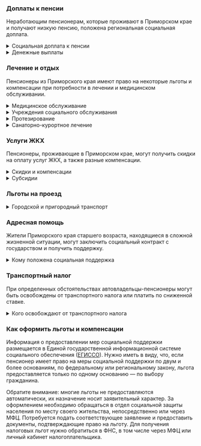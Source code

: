 ### Доплаты к пенсии
Неработающим пенсионерам, которые проживают в Приморском крае и получают низкую пенсию, положена региональная социальная доплата.
<details>
<summary>Социальная доплата к пенсии</summary>

В Приморском крае региональный прожиточный минимум пенсионера превышает общефедеральный. Поэтому неработающим пенсионерам с низким размером пенсии производится региональная социальная доплата к пенсии. В Приморском крае доплата производится до 12 119 рублей. Для назначения региональной доплаты в настоящее время необходимо обращаться в органы социальной защиты населения. С 2022 года доплата будет назначаться автоматически.
</details>
<details>
<summary>Денежные выплаты</summary>

Если пенсионер относится к льготной категории, ему полагается ежемесячная денежная выплата (ЕДВ), которая регулярно индексируется.

В [Приморском](https://docs.cntd.ru/document/494218453) крае ветеранам труда и жертвам политических репрессий каждый месяц выплачивают по 669 рублей, а ветеранам труда края — 1079 рублей. ЕДВ тружеников тыла составляет 830 рублей. Дети войны (родившиеся в период с 22 июня 1928 года по 3 сентября 1945 года) ко Дню Победы получают по 1000 рублей.

Ежегодно приморские пенсионеры получают единовременную социальную выплату — 1000 рублей. Неработающим пенсионерам, материальное обеспечение которых ниже среднегодовой величины прожиточного минимума в Приморском крае, полагается раз в год единовременная выплата в размере 6000 рублей.
</details>

### Лечение и отдых
Пенсионеры из Приморского края имеют право на некоторые льготы и компенсации при потребности в лечении и медицинском обслуживании.
<details>
<summary>Медицинское обслуживание</summary>

Приморские труженики тыла и жертвы политических репрессий имеют право на оказание медицинской помощи вне очереди.
</details>
<details>
<summary>Учреждения социального обслуживания</summary>

Внеочередной приём в дома-интернаты для престарелых и инвалидов, учреждения социального обслуживания полагается детям войны Приморского края.
</details>
<details>
<summary>Протезирование</summary>

В Приморском крае малоимущим пенсионерам, не являющимся инвалидами, протезно-ортопедическую помощь [оказывают](https://docs.cntd.ru/document/494218453) бесплатно.
</details>
<details>
<summary>Санаторно-курортное лечение</summary>

В Приморском крае бесплатная путёвка на [санаторно-курортное](https://docs.cntd.ru/document/561768553) лечение в медицинских организациях на территории региона полагается одиноко проживающим пенсионерам старше 70 лет, которые имеют звание «Ветеран труда» или среднедушевой доход которых ниже 2 прожиточных минимумов, а также труженикам тыла и жертвам политических репрессий. Путёвка предоставляется один раз в три года при наличии медицинских показаний и отсутствии противопоказаний для санаторно-курортного лечения.
</details>

### Услуги ЖКХ
Пенсионеры, проживающие в Приморском крае, могут получить скидки на оплату услуг ЖКХ, а также разные компенсации. 
<details>
<summary>Скидки и компенсации</summary>

В [Приморском](https://docs.cntd.ru/document/494218453) крае ветеранам труда и жертвам политических репрессий, а также приморским труженикам тыла и детям войны выплачивают компенсацию в размере 50% расходов на оплату жилого помещения и коммунальных услуг. В Приморском крае компенсируют также 50% оплаченных взносов за [капремонт](https://docs.cntd.ru/document/494218453), а труженикам тыла и детям войны эти взносы возвращают в полном объёме. Компенсация предоставляется в пределах утверждённых нормативов потребления. Льготу получают также члены семьи ветеранов труда, находящиеся на их полном иждивении.

</details>
<details>
<summary>Субсидии</summary>

В [Приморском](https://docs.cntd.ru/document/494219325) крае пенсионеры, среднедушевой доход семьи которых ниже величины прожиточного минимума, могут оформить субсидию на оплату услуг ЖКХ, если тратят на «коммуналку» более 10% совокупного дохода семьи; если доход выше или равен прожиточному минимуму — при расходах 22%.
</details>

### Льготы на проезд
<details>
<summary>Городской и пригородный транспорт</summary>

В [Приморском](https://docs.cntd.ru/document/561768553) крае пенсионерам, достигшим 70-летнего возраста, полагается денежная выплата по карте «Приморец» на оплату 100% стоимости проезда в городском, пригородном и железнодорожном транспорте — но не более 700 рублей в месяц. Ветеранам труда и ветеранам труда края, труженикам тыла, жертвам политических репрессий и детям войны выплачивается компенсация в размере 50% стоимости проезда на автомобильном, водном и железнодорожном транспорте общего пользования, а также воздушном транспорте по социальным тарифам на местных авиалиниях. При этом совокупный размер компенсационных выплат за проезд не может превышать 20 000 рублей в год, а для пенсионеров, постоянно проживающих на территориях, приравненных к районам Крайнего Севера, — 30 000 рублей в год.
</details>

### Адресная помощь
Жители Приморского края старшего возраста, находящиеся в сложной жизненной ситуации, могут заключить социальный контракт с государством и получить поддержку.
<details>
<summary>Кому положена социальная поддержка</summary>

Пенсионерам, оказавшимся в трудной жизненной ситуации по не зависящим от них причинам или в связи со стихийным бедствием, экстремальной ситуацией, оказывается адресная помощь. Она предоставляется путём выплаты пособий либо в натуральной форме (обеспечение одеждой, обувью, лекарствами, организация лечения и ухода, проведение ремонта жилья или установка приборов учёта и пр.). С нуждающимися пенсионерами может быть заключён социальный контракт.
</details>

### Транспортный налог
При определенных обстоятельствах автовладельцы-пенсионеры могут быть освобождены от транспортного налога или платить по сниженной ставке. 
<details>
<summary>Кого освобождают от транспортного налога</summary>

В [Приморском](https://www.nalog.gov.ru/rn77/service/tax/d1114631/) крае участники ВОВ, дети войны, инвалиды I и II групп, ветераны боевых действий освобождаются от уплаты налога на одно из транспортных средств по своему выбору: легковой автомобиль с мощностью двигателя до 150 л. с., грузовой автомобиль до 150 л. с. или мотоцикл (мотороллер). Чернобыльцы получают льготу на одно оформленное в их собственность транспортное средство независимо от мощности двигателя.
</details>

### Как оформить льготы и компенсации 
Информация о предоставлении мер социальной поддержки размещается в Единой государственной информационной системе социального обеспечения ([ЕГИССО](http://egisso.ru/site/client/#/)). Нужно иметь в виду, что, если пенсионер имеет право на меры социальной поддержки по двум и более основаниям, по федеральному или региональному закону, льгота предоставляется только по одному основанию — по выбору гражданина.

Обратите внимание: многие льготы не предоставляются автоматически, их назначение носит заявительный характер. За оформлением необходимо обращаться в отдел социальной защиты населения по месту своего жительства, непосредственно или через МФЦ. Потребуется подать соответствующее заявление и предоставить документы, подтверждающие право на льготу. Для получения налоговых льгот нужно обратиться в ФНС, в том числе через МФЦ или личный кабинет налогоплательщика.
